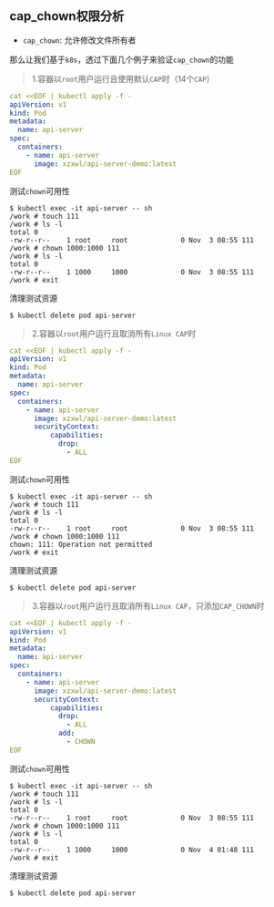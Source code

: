 ## cap_chown权限分析

- `cap_chown`: 允许修改文件所有者

那么让我们基于`k8s`，透过下面几个例子来验证`cap_chown`的功能

> 1.容器以`root`用户运行且使用默认`CAP`时（14个`CAP`）

```yaml
cat <<EOF | kubectl apply -f -
apiVersion: v1
kind: Pod
metadata:
  name: api-server
spec:
  containers:
    - name: api-server
      image: xzxwl/api-server-demo:latest
EOF
```

测试`chown`可用性

```shell
$ kubectl exec -it api-server -- sh
/work # touch 111
/work # ls -l
total 0
-rw-r--r--    1 root     root             0 Nov  3 08:55 111
/work # chown 1000:1000 111
/work # ls -l
total 0
-rw-r--r--    1 1000     1000             0 Nov  3 08:55 111
/work # exit
```

清理测试资源

```shell
$ kubectl delete pod api-server
```

> 2.容器以`root`用户运行且取消所有`Linux CAP`时

```yaml
cat <<EOF | kubectl apply -f -
apiVersion: v1
kind: Pod
metadata:
  name: api-server
spec:
  containers:
    - name: api-server
      image: xzxwl/api-server-demo:latest
      securityContext:
          capabilities:
            drop:
              - ALL
EOF
```

测试`chown`可用性

```shell
$ kubectl exec -it api-server -- sh
/work # touch 111
/work # ls -l
total 0
-rw-r--r--    1 root     root             0 Nov  3 08:55 111
/work # chown 1000:1000 111
chown: 111: Operation not permitted
/work # exit
```

清理测试资源

```shell
$ kubectl delete pod api-server
```

> 3.容器以`root`用户运行且取消所有`Linux CAP`，只添加`CAP_CHOWN`时

```yaml
cat <<EOF | kubectl apply -f -
apiVersion: v1
kind: Pod
metadata:
  name: api-server
spec:
  containers:
    - name: api-server
      image: xzxwl/api-server-demo:latest
      securityContext:
          capabilities:
            drop:
              - ALL
            add:
              - CHOWN
EOF
```

测试`chown`可用性

```shell
$ kubectl exec -it api-server -- sh
/work # touch 111
/work # ls -l
total 0
-rw-r--r--    1 root     root             0 Nov  3 08:55 111
/work # chown 1000:1000 111
/work # ls -l
total 0
-rw-r--r--    1 1000     1000             0 Nov  4 01:48 111
/work # exit
```

清理测试资源

```shell
$ kubectl delete pod api-server
```